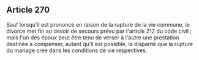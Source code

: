 Article 270
----
Sauf lorsqu'il est prononcé en raison de la rupture de la vie commune, le
divorce met fin au devoir de secours prévu par l'article 212 du code civil ;
mais l'un des époux peut être tenu de verser à l'autre une prestation destinée à
compenser, autant qu'il est possible, la disparité que la rupture du mariage
crée dans les conditions de vie respectives.
